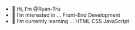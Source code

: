 - 👋 Hi, I’m @Ryan-Tru
- 👀 I’m interested in ... Front-End Development
- 🌱 I’m currently learning ... HTML CSS JavaScript

<!---
Ryan-Tru/Ryan-Tru is a ✨ special ✨ repository because its `README.md` (this file) appears on your GitHub profile.
You can click the Preview link to take a look at your changes.
--->
